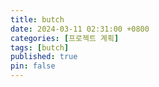 ```yaml
---
title: butch
date: 2024-03-11 02:31:00 +0800
categories: [프로젝트 계획]
tags: [butch]
published: true
pin: false
---
```

